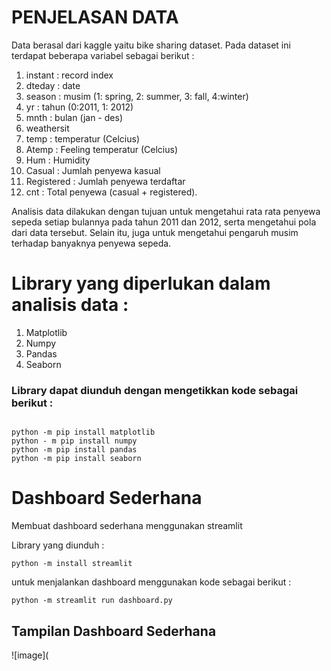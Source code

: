 # PENJELASAN DATA 
Data berasal dari kaggle yaitu bike sharing dataset. Pada dataset ini terdapat beberapa variabel sebagai berikut :

1. instant : record index
2. dteday : date
3. season : musim (1: spring, 2: summer, 3: fall, 4:winter)
4. yr : tahun (0:2011, 1: 2012)
5. mnth : bulan (jan - des)
6. weathersit 
7. temp : temperatur (Celcius)
8. Atemp : Feeling temperatur (Celcius)
9. Hum : Humidity
10. Casual : Jumlah penyewa kasual
11. Registered : Jumlah penyewa terdaftar 
12. cnt : Total penyewa (casual + registered).

Analisis data dilakukan dengan tujuan untuk mengetahui rata rata penyewa sepeda setiap bulannya pada tahun 2011 dan 2012, serta mengetahui pola dari data tersebut. Selain itu, juga untuk mengetahui pengaruh musim terhadap banyaknya penyewa sepeda. 

# Library yang diperlukan dalam analisis data :
1. Matplotlib
2. Numpy
3. Pandas 
4. Seaborn 

### Library dapat diunduh dengan mengetikkan kode sebagai berikut : 

```

python -m pip install matplotlib
python - m pip install numpy 
python -m pip install pandas 
python -m pip install seaborn 

```

# Dashboard Sederhana 
Membuat dashboard sederhana menggunakan streamlit 

Library yang diunduh :
```
python -m install streamlit 
```
untuk menjalankan dashboard menggunakan kode sebagai berikut :
```
python -m streamlit run dashboard.py
```

## Tampilan Dashboard Sederhana 
![image](





